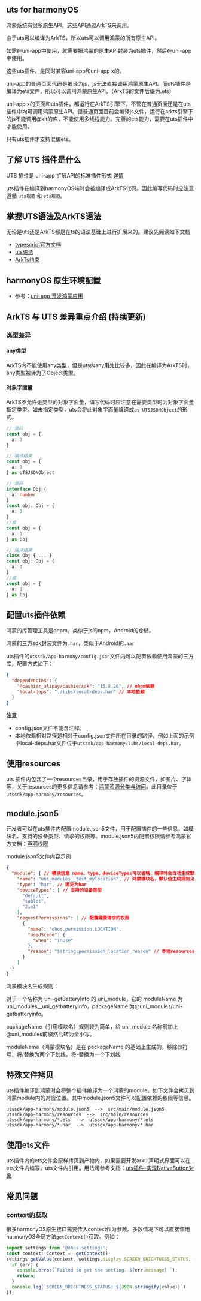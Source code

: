 ## uts for harmonyOS

鸿蒙系统有很多原生API，这些API通过ArkTS来调用。

由于uts可以编译为ArkTS，所以uts可以调用鸿蒙的所有原生API。

如需在uni-app中使用，就需要把鸿蒙的原生API封装为uts插件，然后在uni-app中使用。

这些uts插件，是同时兼容uni-app和uni-app x的。

uni-app的普通页面代码是编译为js，js无法直接调用鸿蒙原生API。而uts插件是编译为ets文件，所以可以调用鸿蒙原生API。（ArkTS的文件后缀为.ets）

uni-app x的页面和uts插件，都运行在ArkTS引擎下，不管在普通页面还是在uts插件中均可调用鸿蒙原生API。但普通页面目前会编译js文件，运行在arkts引擎下的js不能调用@kit的库，不能使用多线程能力。完善的ets能力，需要在uts插件中才能使用。

只有uts插件才支持混编ets。

## 了解 UTS 插件是什么

UTS 插件是 uni-app 扩展API的标准插件形式 [详情](./uts-plugin.md)

uts插件在编译到harmonyOS端时会被编译成ArkTS代码。因此编写代码时应注意遵循 `uts规范` 和 `ets规范`。

## 掌握UTS语法及ArkTS语法

无论是uts还是ArkTS都是在ts的语法基础上进行扩展来的。建议先阅读如下文档

- [typescript官方文档](https://www.typescriptlang.org/zh/docs/)
- [uts语法](https://doc.dcloud.net.cn/uni-app-x/uts/)
- [ArkTs约束](https://developer.huawei.com/consumer/cn/doc/harmonyos-guides/typescript-to-arkts-migration-guide-0000001820879565?ha_source=Dcloud&ha_sourceId=89000448)

## harmonyOS 原生环境配置

- 参考：[uni-app 开发鸿蒙应用](https://uniapp.dcloud.net.cn/tutorial/harmony/dev.html)

## ArkTS 与 UTS 差异重点介绍 (持续更新)

### 类型差异

#### any类型

ArkTS内不能使用any类型，但是uts内any用处比较多，因此在编译为ArkTS时，any类型被转为了Object类型。

#### 对象字面量

ArkTS不允许无类型的对象字面量，编写代码时应注意在需要类型时为对象字面量指定类型。如未指定类型，uts会将此对象字面量编译成`as UTSJSONObject`的形式。

```ts
// 源码
const obj = {
  a: 1
}

// 编译结果
const obj = {
  a: 1
} as UTSJSONObject
```

```ts
// 源码
interface Obj {
  a: number
}
const obj: Obj = {
  a: 1
}
//或
const obj = {
  a: 1
} as Obj

// 编译结果
class Obj { ... }
const obj: Obj = {
  a: 1
}
//或
const obj = {
  a: 1
} as Obj
```

## 配置uts插件依赖

鸿蒙的库管理工具是ohpm。类似于js的npm，Android的仓储。

鸿蒙的三方sdk封装文件为`.har`，类似于Android的`.aar`

uts插件的`utssdk/app-harmony/config.json`文件内可以配置依赖使用鸿蒙的三方库，配置方式如下：

```json
{
  "dependencies": {
    "@cashier_alipay/cashiersdk": "15.8.26", // ohpm依赖
    "local-deps": "./libs/local-deps.har" // 本地依赖
  }
}
```

**注意**

- config.json文件不能含注释。
- 本地依赖相对路径是相对于config.json文件所在目录的路径，例如上面的示例中local-deps.har文件位于`utssdk/app-harmony/libs/local-deps.har`。

## 使用resources

uts 插件内包含了一个resources目录，用于存放插件的资源文件，如图片、字体等，关于resources的更多信息请参考：[鸿蒙资源分类与访问](https://developer.huawei.com/consumer/cn/doc/harmonyos-guides-V5/resource-categories-and-access-V5?ha_source=Dcloud&ha_sourceId=89000448)。此目录位于`utssdk/app-harmony/resources`。

## module.json5

开发者可以在uts插件内配置module.json5文件，用于配置插件的一些信息，如模块名、支持的设备类型、请求的权限等。module.json5内配置权限请参考鸿蒙官方文档：[声明权限](https://developer.huawei.com/consumer/cn/doc/harmonyos-guides-V5/declare-permissions-V5?ha_source=Dcloud&ha_sourceId=89000448)

module.json5文件内容示例

```json
{
  "module": { // 模块信息 name、type、deviceTypes可以省略，编译时会自动生成默认值
    "name": "uni_modules__test_mylocation", // 鸿蒙模块名，默认值生成规则见下文
    "type": "har", // 固定为har
    "deviceTypes": [ // 支持的设备类型
      "default",
      "tablet",
      "2in1"
    ],
    "requestPermissions": [ // 配置需要请求的权限
      {
        "name": "ohos.permission.LOCATION",
        "usedScene": {
          "when": "inuse"
        },
        "reason": "$string:permission_location_reason" // 本地resources内的字符串
      }
    ]
  }
}
```

鸿蒙模块名生成规则：

对于一个名称为 uni-getBatteryInfo 的 uni_module，它的 moduleName 为uni_modules__uni_getbatteryinfo，packageName 为@uni_modules/uni-getbatteryinfo。

packageName（引用模块名）规则较为简单，给 uni_module 名称前加上@uni_modules前缀然后转为全小写。

moduleName（鸿蒙模块名）是在 packageName 的基础上生成的，移除@符号，将/替换为两个下划线，将-替换为一个下划线

## 特殊文件拷贝

uts插件编译到鸿蒙时会将整个插件编译为一个鸿蒙的module。如下文件会拷贝到鸿蒙module内的对应位置。其中module.json5文件可以配置依赖的权限等信息。

```text
utssdk/app-harmony/module.json5  -->  src/main/module.json5
utssdk/app-harmony/resources  -->  src/main/resources
utssdk/app-harmony/*.ets  -->  utssdk/app-harmony/*.ets
utssdk/app-harmony/*.har  -->  utssdk/app-harmony/*.har
```

## 使用ets文件

uts插件内的ets文件会原样拷贝到产物内，如果需要开发arkui声明式界面可以在ets文件内编写，uts文件内引用。用法可参考文档：[uts插件-实现NativeButton对象](https://doc.dcloud.net.cn/uni-app-x/plugin/uts-component-vue.html#utscode)

## 常见问题

### context的获取

很多harmonyOS原生接口需要传入context作为参数。多数情况下可以直接调用harmonyOS全局方法`getContext()`获取。例如：

```ts
import settings from '@ohos.settings';
const context: Context =  getContext();
settings.getValue(context, settings.display.SCREEN_BRIGHTNESS_STATUS, (err, value) => {
  if (err) {
    console.error(`Failed to get the setting. ${err.message} `);
    return;
  }
  console.log(`SCREEN_BRIGHTNESS_STATUS: ${JSON.stringify(value)}`)
});
```
